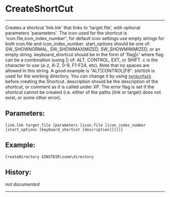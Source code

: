 # CreateShortCut

---

Creates a shortcut 'link.lnk' that links to 'target.file', with optional parameters 'parameters'. The icon used for the shortcut is 'icon.file,icon_index_number'; for default icon settings use empty strings for both icon.file and icon_index_number. start_options should be one of: SW_SHOWNORMAL, SW_SHOWMAXIMIZED, SW_SHOWMINIMIZED, or an empty string. keyboard_shortcut should be in the form of 'flag|c' where flag can be a combination (using |) of: ALT, CONTROL, EXT, or SHIFT. c is the character to use (a-z, A-Z, 0-9, F1-F24, etc). Note that no spaces are allowed in this string. A good example is "ALT|CONTROL|F8". `$OUTDIR` is used for the working directory. You can change it by using [`SetOutPath`][1] before creating the Shortcut. description should be the description of the shortcut, or comment as it is called under XP. The error flag is set if the shortcut cannot be created (i.e. either of the paths (link or target) does not exist, or some other error).

## Parameters:

    link.lnk target.file [parameters [icon.file [icon_index_number [start_options [keyboard_shortcut [description]]]]]]

## Example:

	CreateDirectory $INSTDIR\some\directory

## History:

*not documented*

---

[1]: SetOutPath.md